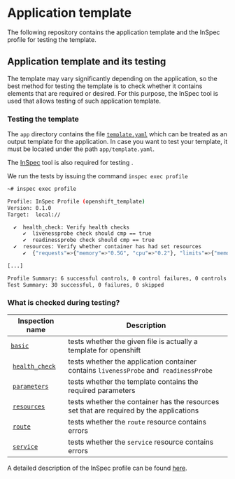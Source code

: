 # Application template

The following repository contains the application template and the InSpec profile for testing the template.

## Application template and its testing

The template may vary significantly depending on the application, so the best method for testing the template is to check whether it contains elements that are required or desired.
For this purpose, the InSpec tool is used that allows testing of such application template.

### Testing the template

The `app` directory contains the file [`template.yaml`](app/template.yaml) which can be treated as an output template for the application. In case you want to test your template, it must be located under the path `app/template.yaml`.

The [InSpec](https://www.inspec.io/downloads/) tool is also required for testing .

We run the tests by issuing the command `inspec exec profile` 

```bash
~# inspec exec profile

Profile: InSpec Profile (openshift_template)
Version: 0.1.0
Target:  local://

  ✔  health_check: Verify health checks
     ✔  livenessprobe check should cmp == true
     ✔  readinessprobe check should cmp == true
  ✔  resources: Verify whether container has had set resources
     ✔  {"requests"=>{"memory"=>"0.5G", "cpu"=>"0.2"}, "limits"=>{"memory"=>"0.5G"}} ["requests", "cpu"] should cmp >= 0.1

[...]

Profile Summary: 6 successful controls, 0 control failures, 0 controls skipped
Test Summary: 30 successful, 0 failures, 0 skipped
```

### What is checked during testing?

 Inspection name  | Description
-----------------|-----
 [`basic`](profile/controls/basic.rb) | tests whether the given file is actually a template for openshift
 [`health_check`](profile/controls/health_check.rb) | tests whether the application container contains `livenessProbe` and` readinessProbe`
 [`parameters`](profile/controls/parameters.rb) | tests whether the template contains the required parameters
 [`resources`](profile/controls/resources.rb) | tests whether the container has the resources set that are required by the applications
 [`route`](profile/controls/route.rb) | tests whether the `route` resource contains errors
 [`service`](profile/controls/service.rb) | tests whether the `service` resource contains errors

A detailed description of the InSpec profile can be found [here](profile/README.md).
